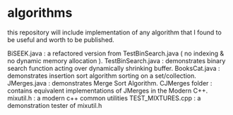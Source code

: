 # algorithms
this repository will include implementation of any algorithm that I found to be useful and worth to be published.

BiSEEK.java : a refactored version from TestBinSearch.java ( no indexing & no dynamic memory allocation ).
TestBinSearch.java : demonstrates binary search function acting over dynamically shrinking buffer.
BooksCat.java : demonstrates insertion sort algorithm sorting on a set/collection.
JMerges.java : demonstrates Merge Sort Algorithm.
CJMerges folder : contains equivalent implementations of JMerges in the Modern C++.
mixutil.h : a modern c++ common utilities
TEST_MIXTURES.cpp : a demonstration tester of mixutil.h
